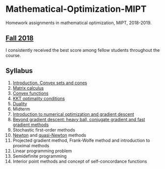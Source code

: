 # Mathematical-Optimization-MIPT
Homework assignments in mathematical optimization, MIPT, 2018-2019.  
## [Fall 2018](https://github.com/amkatrutsa/seminars-fivt)
I consistently received the best score among fellow students throughout the course.
## Syllabus

1. [Introduction. Convex sets and cones](01-IntroConvex/Seminar1.pdf)
2. [Matrix calculus](02-MatrixCalculus/Seminar2.pdf)
3. [Convex functions](03-ConvexFunctions/Seminar3.pdf)
4. [KKT optimality conditions](04-KKT/Seminar4.pdf)
5. [Duality](05-Duality/Seminar5.pdf)
6. Midterm
7. [Introduction to numerical optimization and gradient descent](https://nbviewer.jupyter.org/github/amkatrutsa/seminars-fivt/blob/master/06-GD/Seminar6.ipynb)
8. [Beyond gradient descent: heavy ball, conjugate gradient and fast gradient methods](https://nbviewer.jupyter.org/github/amkatrutsa/seminars-fivt/blob/master/07-AccGD/Seminar7.ipynb)
9. Stochastic first-order methods
10. [Newton](https://nbviewer.jupyter.org/github/amkatrutsa/seminars-fivt/blob/master/09-Newton/Seminar9a.ipynb) and [quasi-Newton](https://nbviewer.jupyter.org/github/amkatrutsa/seminars-fivt/blob/master/09-Newton/Seminar9b.ipynb) methods
11. Projected gradient method, Frank-Wolfe method and introduction to proximal methods
12. Linear programming problem
13. Semidefinite programming
14. Interior point methods and concept of self-concordance functions 
